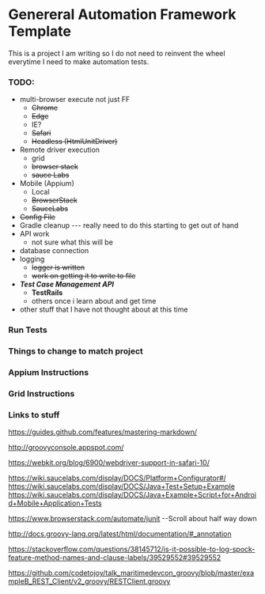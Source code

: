 # Genereral Automation Framework Template
This is a project I am writing so I do not need to reinvent the wheel everytime I need to make automation tests.

### TODO:
* multi-browser execute not just FF
    * ~~Chrome~~
    * ~~Edge~~
    * IE?
    * ~~Safari~~
    * ~~Headless (HtmlUnitDriver)~~
* Remote driver execution
    * grid
    * ~~browser stack~~
    * ~~sauce Labs~~
* Mobile (Appium)
    * Local
    * ~~BrowserStack~~
    * ~~SauceLabs~~ 
* ~~Config File~~
* Gradle cleanup --- really need to do this starting to get out of hand
* API work 
    * not sure what this will be
* database connection
* logging
    * ~~logger is written~~
    * ~~work on getting it to write to file~~
* ___Test Case Management API___ 
    * __TestRails__
    * others once i learn about and get time
* other stuff that I have not thought about at this time

### Run Tests

### Things to change to match project

### Appium Instructions

### Grid  Instructions

### Links to stuff
https://guides.github.com/features/mastering-markdown/

http://groovyconsole.appspot.com/

https://webkit.org/blog/6900/webdriver-support-in-safari-10/

https://wiki.saucelabs.com/display/DOCS/Platform+Configurator#/
https://wiki.saucelabs.com/display/DOCS/Java+Test+Setup+Example
https://wiki.saucelabs.com/display/DOCS/Java+Example+Script+for+Android+Mobile+Application+Tests

https://www.browserstack.com/automate/junit   --Scroll about half way down 

http://docs.groovy-lang.org/latest/html/documentation/#_annotation

https://stackoverflow.com/questions/38145712/is-it-possible-to-log-spock-feature-method-names-and-clause-labels/39529552#39529552

https://github.com/codetojoy/talk_maritimedevcon_groovy/blob/master/exampleB_REST_Client/v2_groovy/RESTClient.groovy
